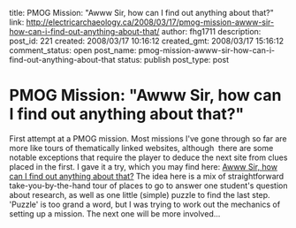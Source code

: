 title: PMOG Mission: "Awww Sir, how can I find out anything about that?"
link: http://electricarchaeology.ca/2008/03/17/pmog-mission-awww-sir-how-can-i-find-out-anything-about-that/
author: fhg1711
description: 
post_id: 221
created: 2008/03/17 10:16:12
created_gmt: 2008/03/17 15:16:12
comment_status: open
post_name: pmog-mission-awww-sir-how-can-i-find-out-anything-about-that
status: publish
post_type: post

# PMOG Mission: "Awww Sir, how can I find out anything about that?"

First attempt at a PMOG mission. Most missions I've gone through so far are more like tours of thematically linked websites, although  there are some notable exceptions that require the player to deduce the next site from clues placed in the first. I gave it a try, which you may find here: [Awww Sir, how can I find out anything about that?](http://pmog.com/missions/awww_sir_how_can_i_find_out_anything_about_that_) The idea here is a mix of straightforward take-you-by-the-hand tour of places to go to answer one student's question about research, as well as one little (simple) puzzle to find the last step. 'Puzzle' is too grand a word, but I was trying to work out the mechanics of setting up a mission. The next one will be more involved...
